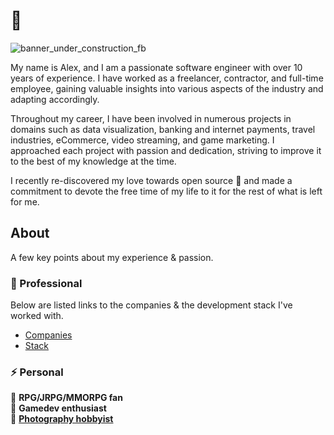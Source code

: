 # 👋

![banner_under_construction_fb](https://user-images.githubusercontent.com/32410574/188499567-9d55b724-8df5-4f56-b083-f9e85b7657b1.png)

My name is Alex, and I am a passionate software engineer with over 10 years of experience. I have worked as a freelancer, contractor, and full-time employee, gaining valuable insights into various aspects of the industry and adapting accordingly.

Throughout my career, I have been involved in numerous projects in domains such as data visualization, banking and internet payments, travel industries, eCommerce, video streaming, and game marketing. I approached each project with passion and dedication, striving to improve it to the best of my knowledge at the time.

I recently re-discovered my love towards open source 💖 and made a commitment to devote the free time of my life to it for the rest of what is left for me.

## About

A few key points about my experience & passion.

### 💼 Professional

Below are listed links to the companies & the development stack I've worked with.

- [Companies](/about/Companies.md)
- [Stack](/about/DevelopmentStack.md)

### ⚡ Personal

🧌 **RPG/JRPG/MMORPG fan**  
👾 **Gamedev enthusiast**  
📸 **[Photography hobbyist](https://www.pexels.com/@reanimatedmanx/)**
